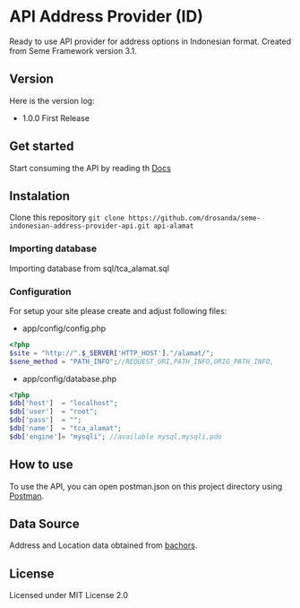 # API Address Provider (ID)
Ready to use API provider for address options in Indonesian format. Created from Seme Framework version 3.1.

## Version
Here is the version log:
- 1.0.0 First Release

## Get started
Start consuming the API by reading th [Docs](https://drosanda.github.io/seme-indonesian-address-provider-api/)

## Instalation
Clone this repository
`git clone https://github.com/drosanda/seme-indonesian-address-provider-api.git api-alamat`

### Importing database
Importing database from sql/tca_alamat.sql

### Configuration
For setup your site please create and adjust following files:
- app/config/config.php

```php
<?php
$site = "http://".$_SERVER['HTTP_HOST']."/alamat/";
$sene_method = "PATH_INFO";//REQUEST_URI,PATH_INFO,ORIG_PATH_INFO,
```
- app/config/database.php

```php
<?php
$db['host']  = "localhost";
$db['user']  = "root";
$db['pass']  = "";
$db['name']  = "tca_alamat";
$db['engine']= "mysqli"; //available mysql,mysqli,pdo
```

## How to use
To use the API, you can open postman.json on this project directory using [Postman](https://www.postman.com/downloads/).

## Data Source
Address and Location data obtained from [bachors](https://github.com/bachors/kodepos-indonesia.sql).

## License
Licensed under MIT License 2.0
